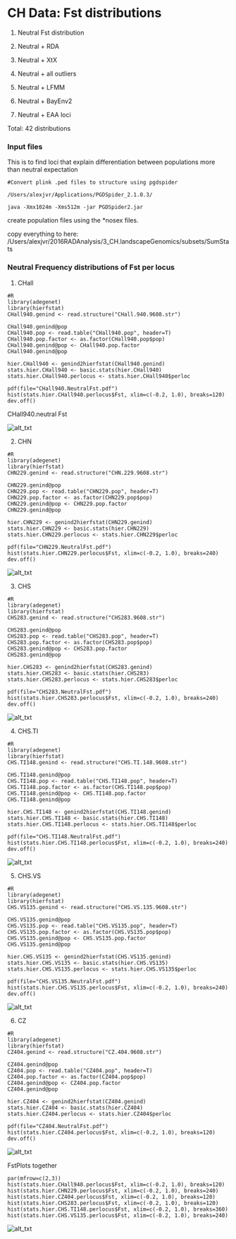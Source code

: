 # CH Data: Fst distributions

1. Neutral Fst distribution 

2. Neutral + RDA

3. Neutral + XtX

4. Neutral + all outliers

5. Neutral + LFMM

6. Neutral + BayEnv2 

7. Neutral + EAA loci

Total: 42 distributions

### Input files

This is to find loci that explain differentiation between populations more than neutral expectation
```
#Convert plink .ped files to structure using pgdspider

/Users/alexjvr/Applications/PGDSpider_2.1.0.3/

java -Xmx1024m -Xms512m -jar PGDSpider2.jar
```

create population files using the *nosex files. 

copy everything to here: /Users/alexjvr/2016RADAnalysis/3_CH.landscapeGenomics/subsets/SumStats




### Neutral Frequency distributions of Fst per locus

1. CHall
```
#R
library(adegenet)
library(hierfstat)
CHall940.genind <- read.structure("CHall.940.9608.str")

CHall940.genind@pop
CHall940.pop <- read.table("CHall940.pop", header=T)
CHall940.pop.factor <- as.factor(CHall940.pop$pop)
CHall940.genind@pop <- CHall940.pop.factor
CHall940.genind@pop

hier.CHall940 <- genind2hierfstat(CHall940.genind)
stats.hier.CHall940 <- basic.stats(hier.CHall940)
stats.hier.CHall940.perlocus <- stats.hier.CHall940$perloc

pdf(file="CHall940.NeutralFst.pdf")
hist(stats.hier.CHall940.perlocus$Fst, xlim=c(-0.2, 1.0), breaks=120)
dev.off()
```

CHall940.neutral Fst

![alt_txt][CH940.Fst]

[CH940.Fst]:https://cloud.githubusercontent.com/assets/12142475/23822706/939bf45e-0652-11e7-93cc-25a8ec1ed89e.png


2. CHN
```
#R
library(adegenet)
library(hierfstat)
CHN229.genind <- read.structure("CHN.229.9608.str")

CHN229.genind@pop
CHN229.pop <- read.table("CHN229.pop", header=T)
CHN229.pop.factor <- as.factor(CHN229.pop$pop)
CHN229.genind@pop <- CHN229.pop.factor
CHN229.genind@pop

hier.CHN229 <- genind2hierfstat(CHN229.genind)
stats.hier.CHN229 <- basic.stats(hier.CHN229)
stats.hier.CHN229.perlocus <- stats.hier.CHN229$perloc

pdf(file="CHN229.NeutralFst.pdf")
hist(stats.hier.CHN229.perlocus$Fst, xlim=c(-0.2, 1.0), breaks=240)
dev.off()
```

![alt_txt][CHN.Fst]

[CHN.Fst]:https://cloud.githubusercontent.com/assets/12142475/23823217/2b018b46-065e-11e7-8613-c1ca3cf518fb.png


3. CHS
```
#R
library(adegenet)
library(hierfstat)
CHS283.genind <- read.structure("CHS283.9608.str")

CHS283.genind@pop
CHS283.pop <- read.table("CHS283.pop", header=T)
CHS283.pop.factor <- as.factor(CHS283.pop$pop)
CHS283.genind@pop <- CHS283.pop.factor
CHS283.genind@pop

hier.CHS283 <- genind2hierfstat(CHS283.genind)
stats.hier.CHS283 <- basic.stats(hier.CHS283)
stats.hier.CHS283.perlocus <- stats.hier.CHS283$perloc

pdf(file="CHS283.NeutralFst.pdf")
hist(stats.hier.CHS283.perlocus$Fst, xlim=c(-0.2, 1.0), breaks=240)
dev.off()
```

![alt_txt][CHS.Fst]

[CHS.Fst]:https://cloud.githubusercontent.com/assets/12142475/23823039/ba436b4e-0659-11e7-859f-e4ede291522d.png



4. CHS.TI
```
#R
library(adegenet)
library(hierfstat)
CHS.TI148.genind <- read.structure("CHS.TI.148.9608.str")

CHS.TI148.genind@pop
CHS.TI148.pop <- read.table("CHS.TI148.pop", header=T)
CHS.TI148.pop.factor <- as.factor(CHS.TI148.pop$pop)
CHS.TI148.genind@pop <- CHS.TI148.pop.factor
CHS.TI148.genind@pop

hier.CHS.TI148 <- genind2hierfstat(CHS.TI148.genind)
stats.hier.CHS.TI148 <- basic.stats(hier.CHS.TI148)
stats.hier.CHS.TI148.perlocus <- stats.hier.CHS.TI148$perloc

pdf(file="CHS.TI148.NeutralFst.pdf")
hist(stats.hier.CHS.TI148.perlocus$Fst, xlim=c(-0.2, 1.0), breaks=240)
dev.off()
```

![alt_txt][CHS.TI.Fst]

[CHS.TI.Fst]:https://cloud.githubusercontent.com/assets/12142475/23823123/e9663aa8-065b-11e7-89f4-c7520ddce7a2.png


5. CHS.VS
```
#R
library(adegenet)
library(hierfstat)
CHS.VS135.genind <- read.structure("CHS.VS.135.9608.str")

CHS.VS135.genind@pop
CHS.VS135.pop <- read.table("CHS.VS135.pop", header=T)
CHS.VS135.pop.factor <- as.factor(CHS.VS135.pop$pop)
CHS.VS135.genind@pop <- CHS.VS135.pop.factor
CHS.VS135.genind@pop

hier.CHS.VS135 <- genind2hierfstat(CHS.VS135.genind)
stats.hier.CHS.VS135 <- basic.stats(hier.CHS.VS135)
stats.hier.CHS.VS135.perlocus <- stats.hier.CHS.VS135$perloc

pdf(file="CHS.VS135.NeutralFst.pdf")
hist(stats.hier.CHS.VS135.perlocus$Fst, xlim=c(-0.2, 1.0), breaks=240)
dev.off()
```

![alt_txt][CHS.VS.Fst]

[CHS.VS.Fst]:https://cloud.githubusercontent.com/assets/12142475/23823223/47246762-065e-11e7-8bad-32198b51f306.png



6. CZ
```
#R
library(adegenet)
library(hierfstat)
CZ404.genind <- read.structure("CZ.404.9608.str")

CZ404.genind@pop
CZ404.pop <- read.table("CZ404.pop", header=T)
CZ404.pop.factor <- as.factor(CZ404.pop$pop)
CZ404.genind@pop <- CZ404.pop.factor
CZ404.genind@pop

hier.CZ404 <- genind2hierfstat(CZ404.genind)
stats.hier.CZ404 <- basic.stats(hier.CZ404)
stats.hier.CZ404.perlocus <- stats.hier.CZ404$perloc

pdf(file="CZ404.NeutralFst.pdf")
hist(stats.hier.CZ404.perlocus$Fst, xlim=c(-0.2, 1.0), breaks=120)
dev.off()
```

![alt_txt][CZ.Fst]

[CZ.Fst]:https://cloud.githubusercontent.com/assets/12142475/23823234/7ab4f0ce-065e-11e7-9661-042543640401.png


FstPlots together
```
par(mfrow=c(2,3))
hist(stats.hier.CHall940.perlocus$Fst, xlim=c(-0.2, 1.0), breaks=120)
hist(stats.hier.CHN229.perlocus$Fst, xlim=c(-0.2, 1.0), breaks=240)
hist(stats.hier.CZ404.perlocus$Fst, xlim=c(-0.2, 1.0), breaks=120)
hist(stats.hier.CHS283.perlocus$Fst, xlim=c(-0.2, 1.0), breaks=120)
hist(stats.hier.CHS.TI148.perlocus$Fst, xlim=c(-0.2, 1.0), breaks=360)
hist(stats.hier.CHS.VS135.perlocus$Fst, xlim=c(-0.2, 1.0), breaks=240)

```
![alt_txt][Fstplots]

[Fstplots]:https://cloud.githubusercontent.com/assets/12142475/23823297/e0e925da-065f-11e7-8c5f-216c9718e084.png
